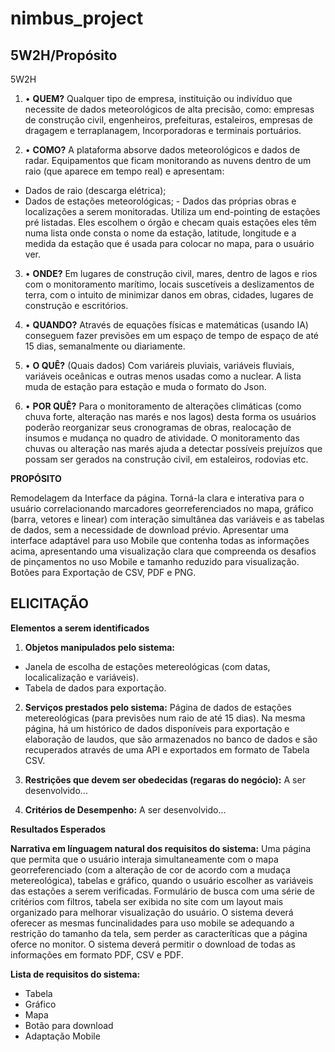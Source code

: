 # nimbus_project
5W2H/Propósito
---

5W2H

1. •	**QUEM?**
  Qualquer tipo de empresa, instituição ou indivíduo que necessite de dados meteorológicos de alta precisão, como: empresas de construção civil, engenheiros, prefeituras, estaleiros, empresas de dragagem e terraplanagem, Incorporadoras e terminais portuários.
  
2. •	**COMO?**
  A plataforma absorve dados meteorológicos e dados de radar. Equipamentos que ficam monitorando as nuvens dentro de um raio (que aparece em tempo real) e apresentam:
- Dados de raio (descarga elétrica);
- Dados de estações meteorológicas; - Dados das próprias obras e localizações a serem monitoradas. 
  Utiliza um end-pointing de estações pré listadas. Eles escolhem o órgão e checam quais estações eles têm numa lista onde consta o nome da estação, latitude, longitude e a medida da estação que é usada para colocar no mapa, para o usuário ver.
  
3. •	**ONDE?**
 Em lugares de construção civil, mares, dentro de lagos e rios com o monitoramento marítimo, locais suscetíveis a deslizamentos de terra, com o intuito de minimizar danos em obras, cidades, lugares de construção e escritórios.
 
4. •	**QUANDO?** 
Através de equações físicas e matemáticas (usando IA) conseguem fazer previsões em um espaço de tempo de espaço de até 15 dias, semanalmente ou diariamente.

5. •	**O QUÊ?** (Quais dados)
Com variáreis pluviais, variáveis fluviais, variáveis oceânicas e outras menos usadas como a nuclear. A lista muda de estação para estação e muda o formato do Json.

6. •	**POR QUÊ?** 
Para o monitoramento de alterações climáticas (como chuva forte, alteração nas marés e nos lagos) desta forma os usuários poderão reorganizar seus cronogramas de obras, realocação de insumos e mudança no quadro de atividade. O monitoramento das chuvas ou alteração nas marés ajuda a detectar possíveis prejuízos que possam ser gerados na construção civil, em estaleiros, rodovias etc.

**PROPÓSITO**

  Remodelagem da Interface da página. Torná-la clara e interativa para o usuário correlacionando marcadores georreferenciados no mapa, gráfico (barra, vetores e linear) com interação simultânea das variáveis e as tabelas de dados, sem a necessidade de download prévio.
  Apresentar uma interface adaptável para uso Mobile que contenha todas as informações acima, apresentando uma visualização clara que compreenda os desafios de pinçamentos no uso Mobile e tamanho reduzido para visualização.
Botões para Exportação de CSV, PDF e PNG.

**ELICITAÇÃO**
---

**Elementos a serem identificados**

1. **Objetos manipulados pelo sistema:**
- Janela de escolha de estações metereológicas (com datas, localicalização e variáveis).
- Tabela de dados para exportação.
2. **Serviços prestados pelo sistema:**
  Página de dados de estações metereológicas (para previsões num raio de até 15 dias). Na mesma página, há um histórico de dados disponíveis para exportação e elaboração de laudos, que são armazenados no banco de dados e são recuperados através de uma API e exportados em formato de Tabela CSV.
3. **Restrições que devem ser obedecidas (regaras do negócio):**
A ser desenvolvido...

4. **Critérios de Desempenho:**
A ser desenvolvido...


**Resultados Esperados**

**Narrativa em línguagem natural dos requisitos do sistema:**
  Uma página que permita que o usuário interaja simultaneamente com o mapa georreferenciado (com a alteração de cor de acordo com a mudaça metereológica), tabelas e gráfico, quando o usuário escolher as variáveis das estações a serem verificadas.
   Formulário de busca com uma série de critérios com filtros, tabela ser exibida no site com um layout mais organizado para melhorar visualização do usuário.
  O sistema deverá oferecer as mesmas funcinalidades para uso mobile  se adequando a restrição do tamanho da tela, sem perder as caracteríticas que a página oferce no monitor.
  O sistema deverá permitir o download de todas as informações em formato PDF, CSV e PDF.

**Lista de requisitos do sistema:**
- Tabela
- Gráfico
- Mapa
- Botão para download
- Adaptação Mobile
  



